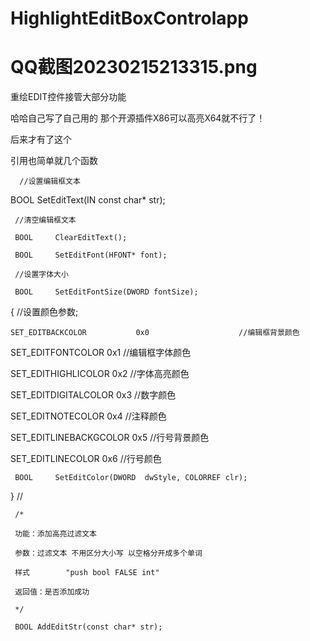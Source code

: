 # HighlightEditBoxControlapp
# QQ截图20230215213315.png
重绘EDIT控件接管大部分功能

哈哈自己写了自己用的 那个开源插件X86可以高亮X64就不行了！

后来才有了这个

引用也简单就几个函数

      //设置编辑框文本
      
 BOOL     SetEditText(IN  const char* str);
 
	 //清空编辑框文本
	 
	 BOOL     ClearEditText();
	 
	 BOOL     SetEditFont(HFONT* font);

	 //设置字体大小
	 
	 BOOL     SetEditFontSize(DWORD fontSize);
   {
	 //设置颜色参数;
	 
    SET_EDITBACKCOLOR           0x0                    //编辑框背景颜色
    
 SET_EDITFONTCOLOR              0x1                    //编辑框字体颜色
 
 SET_EDITHIGHLICOLOR            0x2                    //字体高亮颜色
 
 SET_EDITDIGITALCOLOR           0x3                    //数字颜色
 
 SET_EDITNOTECOLOR              0x4                    //注释颜色
 
 SET_EDITLINEBACKGCOLOR         0x5                    //行号背景颜色
 
 SET_EDITLINECOLOR              0x6                    //行号颜色
 
	 BOOL     SetEditColor(DWORD  dwStyle, COLORREF clr);
	 
   }
	 //
	 
	 /*
	 
	 功能：添加高亮过滤文本
	 
	 参数：过滤文本 不用区分大小写 以空格分开成多个单词
	 
	 样式        "push bool FALSE int"
	 
	 返回值：是否添加成功
	 
	 */
	 
	 BOOL AddEditStr(const char* str);
	 
